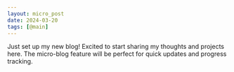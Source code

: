 ```yaml
---
layout: micro_post
date: 2024-03-20
tags: [@main]
---
```


Just set up my new blog! Excited to start sharing my thoughts and projects here. The micro-blog feature will be perfect for quick updates and progress tracking. 